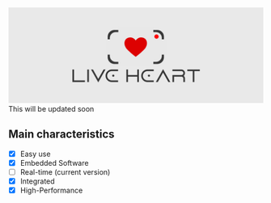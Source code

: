 <img src="thumbnail-git/logo.jpg" alt="Snake logo">
<!--
## OCR Basic Archtecture
<img src="thumbnail-git/ocr.png" alt="Snake logo">

## Basic Multithread Archtecture
<img src="thumbnail-git/arch.png" alt="Snake logo">

## Basic Archtecture API
<img src="thumbnail-git/api.png" alt="Snake logo">
-->
This will be updated soon<br>

## Main characteristics
- [x] Easy use
- [x] Embedded Software
- [ ] Real-time (current version)
- [x] Integrated
- [x] High-Performance
